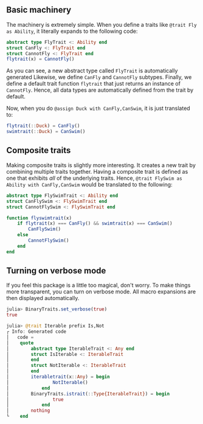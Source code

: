 ## Basic machinery

The machinery is extremely simple. When you define a traits like `@trait Fly as Ability`, it literally expands to the following code:

```julia
abstract type FlyTrait <: Ability end
struct CanFly <: FlyTrait end
struct CannotFly <: FlyTrait end
flytrait(x) = CannotFly()
```

As you can see, a new abstract type called  `FlyTrait` is automatically generated Likewise, we define `CanFly` and `CannotFly` subtypes.  Finally, we define a default trait function `flytrait` that just returns an instance of `CannotFly`.  Hence, all data types are automatically defined from the trait by default.

Now, when you do `@assign Duck with CanFly,CanSwim`, it is just translated to:

```julia
flytrait(::Duck) = CanFly()
swimtrait(::Duck) = CanSwim()
```

## Composite traits

Making composite traits is slightly more interesting.  It creates a new trait by combining multiple traits together.  Having a composite trait is defined as one that exhibits *all* of the underlying traits.  Hence, `@trait FlySwim as Ability with CanFly,CanSwim` would be translated to the following:

```julia
abstract type FlySwimTrait <: Ability end
struct CanFlySwim <: FlySwimTrait end
struct CannotFlySwim <: FlySwimTrait end

function flyswimtrait(x)
    if flytrait(x) === CanFly() && swimtrait(x) === CanSwim()
        CanFlySwim()
    else
        CannotFlySwim()
    end
end
```

## Turning on verbose mode

If you feel this package is a little too magical, don't worry.  To make things
more transparent, you can turn on verbose mode.  All macro expansions are then
displayed automatically.

```julia
julia> BinaryTraits.set_verbose(true)
true

julia> @trait Iterable prefix Is,Not
┌ Info: Generated code
│   code =
│    quote
│        abstract type IterableTrait <: Any end
│        struct IsIterable <: IterableTrait
│        end
│        struct NotIterable <: IterableTrait
│        end
│        iterabletrait(x::Any) = begin
│                NotIterable()
│            end
│        BinaryTraits.istrait(::Type{IterableTrait}) = begin
│                true
│            end
│        nothing
└    end
```
